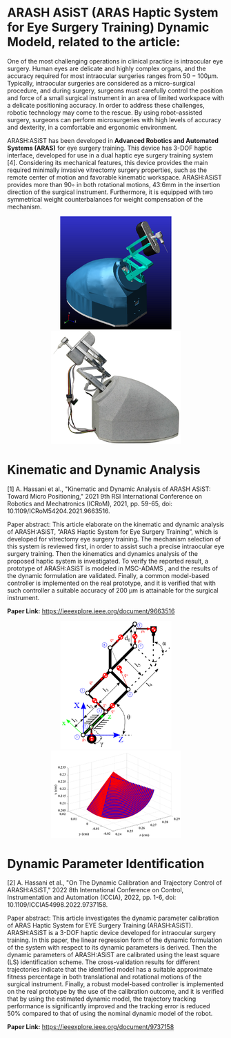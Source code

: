 # ARASH ASiST (ARAS Haptic System for Eye Surgery Training) Dynamic Modeld, related to the article:

One of the most challenging operations in clinical practice is intraocular eye surgery. Human eyes are delicate and highly complex organs, and the accuracy required for most intraocular surgeries ranges from 50 − 100µm. Typically, intraocular surgeries are considered as a micro-surgical procedure, and during surgery, surgeons must carefully control the position and force of a small surgical instrument in an area of limited workspace with a delicate positioning accuracy. In order to address these challenges, robotic technology may come to the rescue. By using robot–assisted surgery, surgeons can perform microsurgeries with high levels of accuracy and dexterity, in a comfortable and ergonomic environment.

ARASH:ASiST has been developed in **Advanced Robotics and Automated Systems (ARAS)** for eye surgery training. This device has 3-DOF haptic interface, developed for use in a dual haptic eye surgery training system [4]. Considering its mechanical features, this device provides the main required minimally invasive vitrectomy surgery properties, such as the remote center of motion and favorable kinematic workspace. ARASH:ASiST provides more than 90◦ in both rotational motions, 43:6mm in the insertion direction of the surgical instrument. Furthermore, it is equipped with two symmetrical weight counterbalances for weight compensation of the mechanism.

<p align="center">
<img src="Pictures/Adams.png" width="258"/> <img src="Pictures/Prototype.png" width="300"/>
</p>

# Kinematic and Dynamic Analysis

[1] A. Hassani et al., "Kinematic and Dynamic Analysis of ARASH ASiST: Toward Micro Positioning," 2021 9th RSI International Conference on Robotics and Mechatronics (ICRoM), 2021, pp. 59-65, doi: 10.1109/ICRoM54204.2021.9663516.

Paper abstract: This article elaborate on the kinematic and dynamic analysis of ARASH:ASiST, ”ARAS Haptic System for Eye Surgery Training”, which is developed for vitrectomy eye surgery training. The mechanism selection of this system is reviewed first, in order to assist such a precise intraocular eye surgery training. Then the kinematics and dynamics analysis of the proposed haptic system is investigated. To verify the reported result, a prototype of ARASH:ASiST is modeled in MSC-ADAMS , and the results of the dynamic formulation are validated. Finally, a common model-based controller is implemented on the real prototype, and it is verified that with such controller a suitable accuracy of 200 μm is attainable for the surgical instrument.

 **Paper Link:** https://ieeexplore.ieee.org/document/9663516

<p align="center">
<img src="Pictures/Mechanism.png" width="258"/> <img src="Pictures/WorkSpace.png" width="300"/>
</p>


# Dynamic Parameter Identification 

[2] A. Hassani et al., "On The Dynamic Calibration and Trajectory Control of ARASH:ASiST," 2022 8th International Conference on Control, Instrumentation and Automation (ICCIA), 2022, pp. 1-6, doi: 10.1109/ICCIA54998.2022.9737158.

Paper abstract: This article investigates the dynamic parameter calibration of ARAS Haptic System for EYE Surgery Training (ARASH:ASiST). ARASH:ASiST is a 3-DOF haptic device developed for intraocular surgery training. In this paper, the linear regression form of the dynamic formulation of the system with respect to its dynamic parameters is derived. Then the dynamic parameters of ARASH:ASiST are calibrated using the least square (LS) identification scheme. The cross-validation results for different trajectories indicate that the identified model has a suitable approximate fitness percentage in both translational and rotational motions of the surgical instrument. Finally, a robust model-based controller is implemented on the real prototype by the use of the calibration outcome, and it is verified that by using the estimated dynamic model, the trajectory tracking performance is significantly improved and the tracking error is reduced 50% compared to that of using the nominal dynamic model of the robot.

 **Paper Link:** https://ieeexplore.ieee.org/document/9737158


